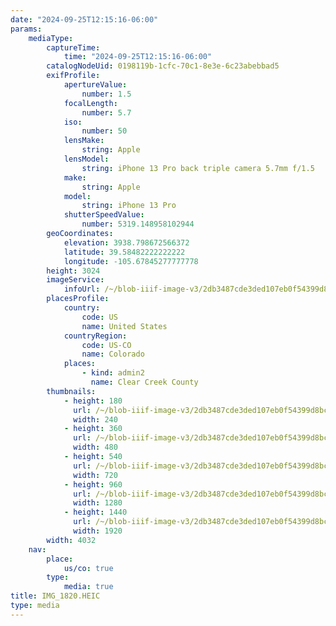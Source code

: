 ```yaml
---
date: "2024-09-25T12:15:16-06:00"
params:
    mediaType:
        captureTime:
            time: "2024-09-25T12:15:16-06:00"
        catalogNodeUid: 0198119b-1cfc-70c1-8e3e-6c23abebbad5
        exifProfile:
            apertureValue:
                number: 1.5
            focalLength:
                number: 5.7
            iso:
                number: 50
            lensMake:
                string: Apple
            lensModel:
                string: iPhone 13 Pro back triple camera 5.7mm f/1.5
            make:
                string: Apple
            model:
                string: iPhone 13 Pro
            shutterSpeedValue:
                number: 5319.148958102944
        geoCoordinates:
            elevation: 3938.798672566372
            latitude: 39.58482222222222
            longitude: -105.67845277777778
        height: 3024
        imageService:
            infoUrl: /~/blob-iiif-image-v3/2db3487cde3ded107eb0f54399d8bc730e9a7f79840a299f15bea6636b9578fc/info.json
        placesProfile:
            country:
                code: US
                name: United States
            countryRegion:
                code: US-CO
                name: Colorado
            places:
                - kind: admin2
                  name: Clear Creek County
        thumbnails:
            - height: 180
              url: /~/blob-iiif-image-v3/2db3487cde3ded107eb0f54399d8bc730e9a7f79840a299f15bea6636b9578fc/full/240%2C180/0/default.jpg
              width: 240
            - height: 360
              url: /~/blob-iiif-image-v3/2db3487cde3ded107eb0f54399d8bc730e9a7f79840a299f15bea6636b9578fc/full/480%2C360/0/default.jpg
              width: 480
            - height: 540
              url: /~/blob-iiif-image-v3/2db3487cde3ded107eb0f54399d8bc730e9a7f79840a299f15bea6636b9578fc/full/720%2C540/0/default.jpg
              width: 720
            - height: 960
              url: /~/blob-iiif-image-v3/2db3487cde3ded107eb0f54399d8bc730e9a7f79840a299f15bea6636b9578fc/full/1280%2C960/0/default.jpg
              width: 1280
            - height: 1440
              url: /~/blob-iiif-image-v3/2db3487cde3ded107eb0f54399d8bc730e9a7f79840a299f15bea6636b9578fc/full/1920%2C1440/0/default.jpg
              width: 1920
        width: 4032
    nav:
        place:
            us/co: true
        type:
            media: true
title: IMG_1820.HEIC
type: media
---
```

